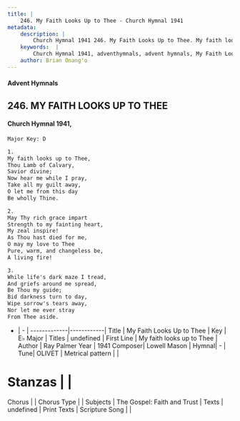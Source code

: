 ```yaml
---
title: |
    246. My Faith Looks Up to Thee - Church Hymnal 1941
metadata:
    description: |
        Church Hymnal 1941 246. My Faith Looks Up to Thee. My faith looks up to Thee, Thou Lamb of Calvary, Savior divine; Now hear me while I pray, Take all my guilt away, O let me from this day Be wholly Thine. 
    keywords:  |
        Church Hymnal 1941, adventhymnals, advent hymnals, My Faith Looks Up to Thee, My faith looks up to Thee. 
    author: Brian Onang'o
---
```


#### Advent Hymnals
## 246. MY FAITH LOOKS UP TO THEE
####  Church Hymnal 1941,

```txt
Major Key: D

1.
My faith looks up to Thee,
Thou Lamb of Calvary,
Savior divine;
Now hear me while I pray,
Take all my guilt away,
O let me from this day
Be wholly Thine.

2.
May Thy rich grace impart
Strength to my fainting heart,
My zeal inspire!
As Thou hast died for me,
O may my love to Thee
Pure, warm, and changeless be,
A living fire!

3.
While life's dark maze I tread,
And griefs around me spread,
Be Thou my guide;
Bid darkness turn to day,
Wipe sorrow's tears away,
Nor let me ever stray
From Thee aside.

```

- |   -  |
-------------|------------|
Title | My Faith Looks Up to Thee |
Key | E♭ Major |
Titles | undefined |
First Line | My faith looks up to Thee |
Author | Ray Palmer
Year | 1941
Composer| Lowell Mason |
Hymnal|  - |
Tune| OLIVET |
Metrical pattern | |
# Stanzas |  |
Chorus |  |
Chorus Type |  |
Subjects | The Gospel: Faith and Trust |
Texts | undefined |
Print Texts | 
Scripture Song |  |
    

